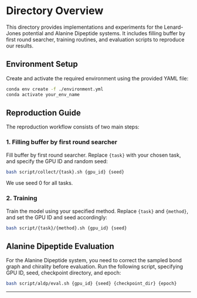# Directory Overview

This directory provides implementations and experiments for the Lenard-Jones potential and Alanine Dipeptide systems. It includes filling buffer by first round searcher, training routines, and evaluation scripts to reproduce our results.

## Environment Setup

Create and activate the required environment using the provided YAML file:

```bash
conda env create -f ./environment.yml
conda activate your_env_name
```

## Reproduction Guide

The reproduction workflow consists of two main steps:

### 1. Filling buffer by first round searcher

Fill buffer by first round searcher. Replace `{task}` with your chosen task, and specify the GPU ID and random seed:

```bash
bash script/collect/{task}.sh {gpu_id} {seed}
```

We use seed 0 for all tasks.

### 2. Training

Train the model using your specified method. Replace `{task}` and `{method}`, and set the GPU ID and seed accordingly:

```bash
bash script/{task}/{method}.sh {gpu_id} {seed}
```

## Alanine Dipeptide Evaluation

For the Alanine Dipeptide system, you need to correct the sampled bond graph and chirality before evaluation. Run the following script, specifying GPU ID, seed, checkpoint directory, and epoch:

```bash
bash script/aldp/eval.sh {gpu_id} {seed} {checkpoint_dir} {epoch}
```

---